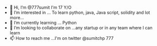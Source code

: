 - 👋 Hi, I’m @777sumit I'm 17 Y/O
- 👀 I’m interested in ... To learn python, java, Java script, solidity and lot more...
- 🌱 I’m currently learning ... Python
- 💞️ I’m looking to collaborate on ...any startup or in any team where I can learn 
- 📫 How to reach me ...I'm on twitter @sumitchp
777
<!---
777sumit/777sumit is a ✨ special ✨ repository because its `README.md` (this file) appears on your GitHub profile.
You can click the Preview link to take a look at your changes.
--->
